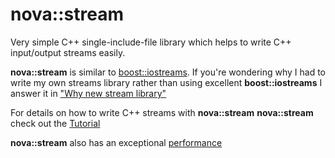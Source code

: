 # nova::stream

Very simple C++ single-include-file library which helps to write C++ input/output streams easily.

__nova::stream__ is similar to [boost::iostreams](http://www.boost.org/doc/libs/1_65_1/libs/iostreams/doc/index.html).
If you're wondering why I had to write my own streams library rather than
using excellent __boost::iostreams__ I answer it in
["Why new stream library"](https://github.com/novalexei/nstream/wiki/Why-new-stream-library)

For details on how to write C++ streams with __nova::stream__ __nova::stream__ check out the
[Tutorial](https://github.com/novalexei/nstream/wiki/nstream-Tutorial)

__nova::stream__ also has an exceptional [performance](https://github.com/novalexei/nstream/wiki/nstream-Performance)
